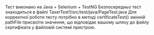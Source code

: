 Тест виконано на Java + Selenium + TestNG
Безпосередньо тест знаходиться в файлі TaxerTest1/src/test/java/PageTest.java
Для корректної роботи тесту потрібно в методі certificateTest() змінній pathFile присвоїти значення, що відповідає вашому шляху до файлу сертифіката у файловій системі пристрою. 

